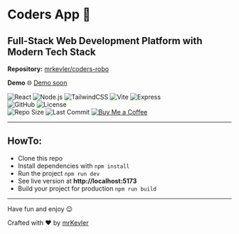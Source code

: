 # Coders App 🚀

## Full-Stack Web Development Platform with Modern Tech Stack

**Repository:** [mrkevler/coders-robo](https://github.com/mrkevler/coders-robo)

**Demo** 🌐 [Demo soon](#)

![React](https://img.shields.io/badge/React-61DAFB?logo=react&logoColor=black) ![Node.js](https://img.shields.io/badge/Node.js-339933?logo=node.js&logoColor=white) ![TailwindCSS](https://img.shields.io/badge/Tailwind%20CSS-38B2AC?logo=tailwind-css&logoColor=white) ![Vite](https://img.shields.io/badge/Vite-646CFF?logo=vite&logoColor=white) ![Express](https://img.shields.io/badge/Express-000000?logo=express&logoColor=white)  
![GitHub](https://img.shields.io/github/followers/mrkevler?label=Follow&style=social) ![License](https://img.shields.io/badge/License-MIT-blue)  
![Repo Size](https://img.shields.io/github/repo-size/mrkevler/coders-robo) ![Last Commit](https://img.shields.io/github/last-commit/mrkevler/coders-robo)
[![Buy Me a Coffee](https://img.shields.io/badge/Support-Buy%20Me%20a%20Coffee-yellow)](https://buymeacoffee.com/mrkevler)

---

## HowTo:

- Clone this repo
- Install dependencies with
  `npm install`
- Run the project
  `npm run dev`
- See live version at **http://localhost:5173**
- Build your project for production
  `npm run build`

---

Have fun and enjoy 😉

Crafted with ♥ by [mrKevler](https://github.com/mrkevler)
